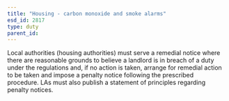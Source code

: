 ```yaml
---
title: "Housing - carbon monoxide and smoke alarms"
esd_id: 2817
type: duty
parent_id:  
---
```


Local authorities (housing authorities) must serve a remedial notice where  there are reasonable grounds to believe a landlord is in breach of a duty under the regulations and, if no action is taken, arrange for remedial action to be taken and impose a penalty notice following the prescribed procedure.  LAs must also publish a statement of principles regarding penalty notices.

